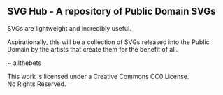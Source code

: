 ## SVG Hub - A repository of Public Domain SVGs

SVGs are lightweight and incredibly useful.

Aspirationally, this will be a collection of SVGs released into the Public Domain by the artists that create them for the benefit of all.

~ allthebets

<p alight="center">
  This work is licensed under a Creative Commons CC0 License.
<br />
  No Rights Reserved.
</p>
